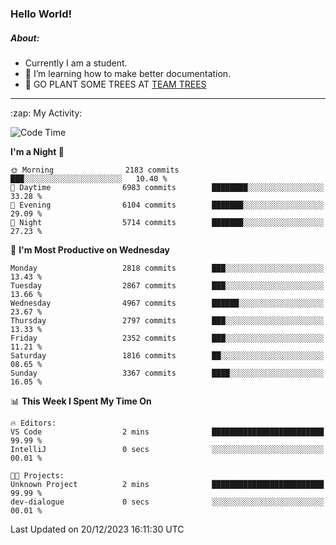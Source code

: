 ### Hello World!

##### About:
- Currently I am a student.
- 🌱 I’m learning how to make better documentation.
- 🌱 GO PLANT SOME TREES AT [TEAM TREES](https://teamtrees.org/)

---
  <summary>:zap: My Activity:</summary>
  
<!--START_SECTION:waka-->
![Code Time](http://img.shields.io/badge/Code%20Time-1%2C267%20hrs%2050%20mins-blue)

**I'm a Night 🦉** 

```text
🌞 Morning                2183 commits        ███░░░░░░░░░░░░░░░░░░░░░░   10.40 % 
🌆 Daytime                6983 commits        ████████░░░░░░░░░░░░░░░░░   33.28 % 
🌃 Evening                6104 commits        ███████░░░░░░░░░░░░░░░░░░   29.09 % 
🌙 Night                  5714 commits        ███████░░░░░░░░░░░░░░░░░░   27.23 % 
```
📅 **I'm Most Productive on Wednesday** 

```text
Monday                   2818 commits        ███░░░░░░░░░░░░░░░░░░░░░░   13.43 % 
Tuesday                  2867 commits        ███░░░░░░░░░░░░░░░░░░░░░░   13.66 % 
Wednesday                4967 commits        ██████░░░░░░░░░░░░░░░░░░░   23.67 % 
Thursday                 2797 commits        ███░░░░░░░░░░░░░░░░░░░░░░   13.33 % 
Friday                   2352 commits        ███░░░░░░░░░░░░░░░░░░░░░░   11.21 % 
Saturday                 1816 commits        ██░░░░░░░░░░░░░░░░░░░░░░░   08.65 % 
Sunday                   3367 commits        ████░░░░░░░░░░░░░░░░░░░░░   16.05 % 
```


📊 **This Week I Spent My Time On** 

```text
🔥 Editors: 
VS Code                  2 mins              █████████████████████████   99.99 % 
IntelliJ                 0 secs              ░░░░░░░░░░░░░░░░░░░░░░░░░   00.01 % 

🐱‍💻 Projects: 
Unknown Project          2 mins              █████████████████████████   99.99 % 
dev-dialogue             0 secs              ░░░░░░░░░░░░░░░░░░░░░░░░░   00.01 % 
```


 Last Updated on 20/12/2023 16:11:30 UTC
<!--END_SECTION:waka-->
